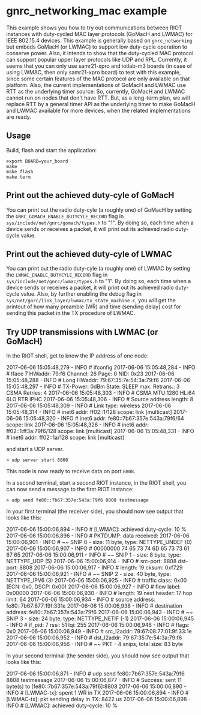 # gnrc_networking_mac example

This example shows you how to try out communications between RIOT instances with duty-cycled MAC layer protocols (GoMacH and LWMAC) for IEEE 802.15.4 devices.
This example is generally based on `gnrc_networking` but embeds GoMacH (or LWMAC) to support low duty-cycle operation to conserve power. Also, it intends to show that the duty-cycled MAC protocol can support popular upper layer protocols like UDP and RPL.
Currently, it seems that you can only use samr21-xpro and iotlab-m3 boards (in case of using LWMAC, then only samr21-xpro board) to test with this example, since some certain features of the MAC protocol are only available on that platform. Also, the current implementations of GoMacH and LWMAC use RTT as the underlying timer source. So, currently, GoMacH and LWMAC cannot run on nodes that don't have RTT. But, as a long-term plan, we will replace RTT by a general timer API as the underlying timer to make GoMacH and LWMAC available for more devices, when the related implementations are ready.


## Usage

Build, flash and start the application:
```
export BOARD=your_board
make
make flash
make term
```

## Print out the achieved duty-cyle of GoMacH

You can print out the radio duty-cyle (a roughly one) of GoMacH by setting the `GNRC_GOMACH_ENABLE_DUTYCYLE_RECORD` flag in `sys/include/net/gnrc/gomach/types.h` to "1". By doing so, each time when a device sends or receives a packet, it will print out its achieved radio duty-cycle value.

## Print out the achieved duty-cyle of LWMAC

You can print out the radio duty-cyle (a roughly one) of LWMAC by setting the `LWMAC_ENABLE_DUTYCYLE_RECORD` flag in `sys/include/net/gnrc/lwmac/types.h` to "1". By doing so, each time when a device sends or receives a packet, it will print out its achieved radio duty-cycle value.
Also, by further enabling the debug flag in `sys/net/gnrc/link_layer/lwmac/tx_state_machine.c`, you will get the printout of how many preamble (WR) and time (sending delay) cost for sending this packet in the TX procedure of LWMAC.

## Try UDP transmissions with LWMAC (or GoMacH)

In the RIOT shell, get to know the IP address of one node:

2017-06-06 15:05:48,279 - INFO # ifconfig
2017-06-06 15:05:48,284 - INFO # Iface  7   HWaddr: 79:f6  Channel: 26  Page: 0  NID: 0x23
2017-06-06 15:05:48,288 - INFO #            Long HWaddr: 79:67:35:7e:54:3a:79:f6
2017-06-06 15:05:48,297 - INFO #            TX-Power: 0dBm  State: SLEEP  max. Retrans.: 3  CSMA Retries: 4
2017-06-06 15:05:48,303 - INFO #            CSMA  MTU:1280  HL:64  6LO  RTR  IPHC
2017-06-06 15:05:48,306 - INFO #            Source address length: 8
2017-06-06 15:05:48,309 - INFO #            Link type: wireless
2017-06-06 15:05:48,314 - INFO #            inet6 addr: ff02::1/128  scope: link [multicast]
2017-06-06 15:05:48,320 - INFO #            inet6 addr: fe80::7b67:357e:543a:79f6/64  scope: link
2017-06-06 15:05:48,326 - INFO #            inet6 addr: ff02::1:ff3a:79f6/128  scope: link [multicast]
2017-06-06 15:05:48,331 - INFO #            inet6 addr: ff02::1a/128  scope: link [multicast]

and start a UDP server.

    > udp server start 8808

This node is now ready to receive data on port `8808`.

In a second terminal, start a second RIOT instance, in the RIOT shell, you can now send a message to the first RIOT instance:

    > udp send fe80::7b67:357e:543a:79f6 8808 testmessage

In your first terminal (the receiver side), you should now see output that looks like this:

2017-06-06 15:00:06,894 - INFO # [LWMAC]: achieved duty-cycle: 10 %
2017-06-06 15:00:06,896 - INFO # PKTDUMP: data received:
2017-06-06 15:00:06,901 - INFO # ~~ SNIP  0 - size:  11 byte, type: NETTYPE_UNDEF (0)
2017-06-06 15:00:06,907 - INFO # 00000000  74  65  73  74  6D  65  73  73  61  67  65
2017-06-06 15:00:06,911 - INFO # ~~ SNIP  1 - size:   8 byte, type: NETTYPE_UDP (5)
2017-06-06 15:00:06,914 - INFO #    src-port:  8808  dst-port:  8808
2017-06-06 15:00:06,917 - INFO #    length: 19  cksum: 0xf729
2017-06-06 15:00:06,921 - INFO # ~~ SNIP  2 - size:  40 byte, type: NETTYPE_IPV6 (3)
2017-06-06 15:00:06,925 - INFO # traffic class: 0x00 (ECN: 0x0, DSCP: 0x00)
2017-06-06 15:00:06,927 - INFO # flow label: 0x00000
2017-06-06 15:00:06,930 - INFO # length: 19  next header: 17  hop limit: 64
2017-06-06 15:00:06,934 - INFO # source address: fe80::7b67:877:19f:331e
2017-06-06 15:00:06,938 - INFO # destination address: fe80::7b67:357e:543a:79f6
2017-06-06 15:00:06,943 - INFO # ~~ SNIP  3 - size:  24 byte, type: NETTYPE_NETIF (-1)
2017-06-06 15:00:06,945 - INFO # if_pid: 7  rssi: 51  lqi: 255
2017-06-06 15:00:06,946 - INFO # flags: 0x0
2017-06-06 15:00:06,949 - INFO # src_l2addr: 79:67:08:77:01:9f:33:1e
2017-06-06 15:00:06,952 - INFO # dst_l2addr: 79:67:35:7e:54:3a:79:f6
2017-06-06 15:00:06,956 - INFO # ~~ PKT    -  4 snips, total size:  83 byte


In your second terminal (the sender side), you should now see output that looks like this:

2017-06-06 15:00:06,871 - INFO # udp send fe80::7b67:357e:543a:79f6 8808 testmessage
2017-06-06 15:00:06,877 - INFO # Success: sent 11 byte(s) to [fe80::7b67:357e:543a:79f6]:8808
2017-06-06 15:00:06,890 - INFO # [LWMAC-tx]: spent 1 WR in TX
2017-06-06 15:00:06,894 - INFO # [LWMAC-tx]: pkt sending delay in TX: 8422 us
2017-06-06 15:00:06,898 - INFO # [LWMAC]: achieved duty-cycle: 10 %
